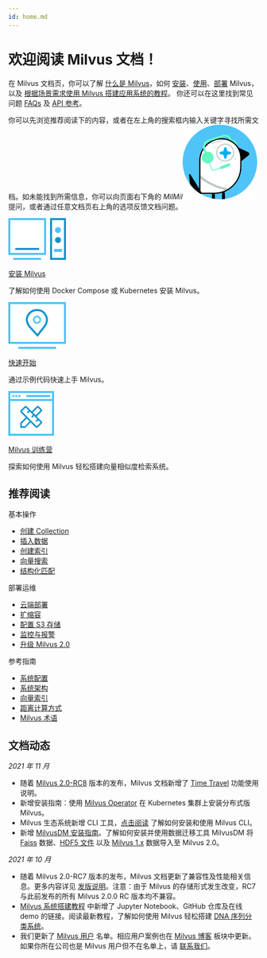 ```yaml
---
id: home.md
---
```


# 欢迎阅读 Milvus 文档！ 

在 Milvus 文档页，你可以了解 [什么是 Milvus](overview.md)，如何 [安装](install_standalone-docker.md)、[使用](manage_connection.md)、[部署](aws.md) Milvus，以及 [根据场景需求使用 Milvus 搭建应用系统的教程](image_similarity_search.md)。 你还可以在这里找到常见问题 [FAQs](performance_faq.md) 及 [API 参考](https://milvus.io/api-reference/pymilvus/v2.0.0rc8/api/collection.html)。


你可以先浏览推荐阅读下的内容，或者在左上角的搜索框内输入关键字寻找所需文档。如未能找到所需信息，你可以向页面右下角的 _MilMil_![MilMil](../../../assets/icon_bird.svg) 提问，或者通过任意文档页右上角的选项反馈文档问题。

<div class="card-wrapper">

<div class="start_card_container">
  <a href="install_standalone-docker.md">
    <img  src="../../../assets/standalone.svg" alt="icon" />
    <p class="link-btn">安装 Milvus <i class="fas fa-chevron-right"></i></p>
  </a>
  <p>了解如何使用 Docker Compose 或 Kubernetes 安装 Milvus。</p>
</div>

<div class="start_card_container">
  <a href="example_code.md">
    <img  src="../../../assets/start.svg" alt="icon" />
    <p class="link-btn">快速开始 <i class="fas fa-chevron-right"></i></p>
  </a>
  <p>通过示例代码快速上手 Milvus。</p>
</div>

<div class="start_card_container">
  <a href="/bootcamp">
    <img  src="../../../assets/bootcamps.svg" alt="icon" />
    <p class="link-btn">Milvus 训练营 <i class="fas fa-chevron-right"></i></p>
  </a>
  <p>
  探索如何使用 Milvus 轻松搭建向量相似度检索系统。
  </p>
</div>

</div>

## 推荐阅读

<div class="doc-home-recommend-section">

<div class="recomment-item">
  <p>基本操作</p>

- [创建 Collection](create_collection.md)
- [插入数据](insert_data.md)
- [创建索引](build_index.md)
- [向量搜索](search.md)
- [结构化匹配](query.md)
</div>

<div class="recomment-item">
  <p>部署运维</p>

- [云端部署](aws.md)
- [扩缩容](scaleout.md)
- [配置 S3 存储](deploy_s3.md)
- [监控与报警](monitor.md)
- [升级 Milvus 2.0](upgrade.md)
</div>

<div class="recomment-item">
  <p>参考指南</p>

- [系统配置](configuration_standalone-basic.md)
- [系统架构](architecture_overview.md)
- [向量索引](index_selection.md)
- [距离计算方式](metric.md)
- [Milvus 术语](glossary.md)
</div>

</div>

<div class="doc-home-what-is-new">

## 文档动态

_2021 年 11 月_
- 随着 [Milvus 2.0-RC8](release_notes.md) 版本的发布，Milvus 文档新增了 [Time Travel](timetravel.md) 功能使用说明。
- 新增安装指南：使用 [Milvus Operator](install_cluster-milvusoperator.md) 在 Kubernetes 集群上安装分布式版 Milvus。
- Milvus 生态系统新增 CLI 工具，[点击阅读](cli_overview.md) 了解如何安装和使用 Milvus CLI。
- 新增 [MilvusDM 安装指南](milvusdm_install.md)。了解如何安装并使用数据迁移工具 MilvusDM 将 [Faiss](f2m.md) 数据、[HDF5 文件](h2m.md) 以及 [Milvus 1.x](m2m.md) 数据导入至 Milvus 2.0。


_2021 年 10 月_

- 随着 Milvus 2.0-RC7 版本的发布，Milvus 文档更新了兼容性及性能相关信息。更多内容详见 [发版说明](release_notes.md)。注意：由于 Milvus 的存储形式发生改变，RC7 与此前发布的所有 Milvus 2.0.0 RC 版本均不兼容。 
- [Milvus 系统搭建教程](image_similarity_search.md) 中新增了 Jupyter Notebook、GitHub 仓库及在线 demo 的链接。阅读最新教程，了解如何使用 Milvus 轻松搭建 [DNA 序列分类系统](dna_sequence_classification.md)。
- 我们更新了 [Milvus 用户](milvus_adopters.md) 名单。相应用户案例也在 [Milvus 博客](https://milvus.io/cn/blog) 板块中更新。如果你所在公司也是 Milvus 用户但不在名单上，请 [联系我们](https://github.com/milvus-io/milvus-docs/issues/new?assignees=&labels=&template=--error-report.yaml&title=v2.0.0%20Milvus%20Adopters%20(milvus_adopters.md)%20Doc%20Update)。
</div>
